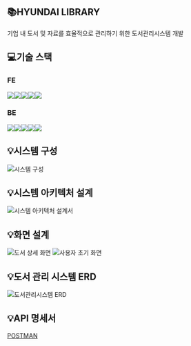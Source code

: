 ## 📚HYUNDAI LIBRARY
기업 내 도서 및 자료를 효율적으로 관리하기 위한 도서관리시스템 개발

## 💻기술 스택
### FE
<div style="display:flex;">
<img src="https://img.shields.io/badge/react-61DAFB?style=for-the-badge&logo=react&logoColor=black"> 
<img src="https://img.shields.io/badge/css-1572B6?style=for-the-badge&logo=css3&logoColor=white">
<img src="https://img.shields.io/badge/javascript-F7DF1E?style=for-the-badge&logo=javascript&logoColor=black">
<img src="https://img.shields.io/badge/axios-5A29E4?style=for-the-badge&logo=axios&logoColor=white">
<img src="https://img.shields.io/badge/html5-E34F26?style=for-the-badge&logo=html5&logoColor=white">
</div>

### BE
<div style="display:flex;">
<img src="https://img.shields.io/badge/java-007396?style=for-the-badge&logo=java&logoColor=white">
<img src="https://img.shields.io/badge/JUnit5-25A162?style=for-the-badge&logo=junit5&logoColor=white">
<img src="https://img.shields.io/badge/mariaDB-003545?style=for-the-badge&logo=mariaDB&logoColor=white">
<img src="https://img.shields.io/badge/springboot-6DB33F?style=for-the-badge&logo=springboot&logoColor=white">
<img src="https://img.shields.io/badge/gradle-02303A?style=for-the-badge&logo=gradle&logoColor=white">
</div>

## 💡시스템 구성
![시스템 구성](https://github.com/kminjeon/Hyundai-AutoEver-Project/assets/128277498/9212b1b9-8d18-4e69-b3d9-9fa3ba2b8dfb)


## 💡시스템 아키텍처 설계
![시스템 아키텍처 설계서](https://github.com/kminjeon/Hyundai-AutoEver-Project/assets/128277498/214845a3-2bb4-49a5-af0b-a3739cdac9c4)

## 💡화면 설계
![도서 상세 화면](https://github.com/kminjeon/Hyundai-AutoEver-Project/assets/128277498/192ed2a6-c556-4c7d-9e8e-f597bb338c40)
![사용자 초기 화면](https://github.com/kminjeon/Hyundai-AutoEver-Project/assets/128277498/d9be6b3c-9f4c-48ed-b037-69543b8349aa)


## 💡도서 관리 시스템 ERD
![도서관리시스템 ERD](https://github.com/kminjeon/Hyundai-AutoEver-Project/assets/128277498/9125172c-e9fe-48e0-b54e-9d2482bb98c4)

## 💡API 명세서
[POSTMAN](https://documenter.getpostman.com/view/23443095/2s946icrVL)

